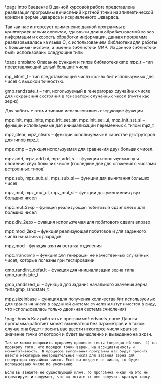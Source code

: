 \page intro Введение
В данной курсовой работе представлена реализация программы вычислений кратной точки на эпилептической кривой в форме Эдвардса и искривленного Эдвардса. 

Так как нас интересует применение данной программы в криптографических аспектах, где важна длина обрабатываемой за раз информации и скорость обработки информации, данная программа реализовывалась на языка C, с использованием библиотеки для работы с большими числами, а именно библиотеки GMP. Из данной библиотеки были использованы следующие типы

\page gmpintro Описание функция и типов библиотеки gmp
mpz_t – тип представляющий  целый большие числа

mp_bitcnt_t – тип представляющий числа кол-во бит используемых для чисел с высокой точностью.

gmp_randstate_t – тип, используемый в генераторах случайных числе для сохранения состояния в генераторе случайных чисел (почти как зерно)

Для работы с этими типами использовались следующие функции

mpz_init, mpz_inits, mpz_init_set_str, mpz_init_set_ui, mpz_init_set_si
 – функции используемые для инициализации переменных с типом mpz_t

mpz_clear, mpz_clears – функции используемые в качестве деструторов для типов mpz_t

mpz_cmp – функция используемая для сравнения двух больших чисел.

mpz_add, mpz_add_ui, mpz_add_si — функции используемые для сложения двух больших числе (последние две для сложения с числами встроенных типов)

mpz_sub, mpz_sub_ui, mpz_sub_si — функции для вычитания больших чисел

mpz_mul, mpz_mul_ui, mpz_mul_si – функции для умножения двух больших чисел

mpz_mul_2exp – функция реализующая побитовый сдвиг влево для больших чисел

mpz_div_2exp – функция используемая для побитового сдвига вправо

mpz_mod_2exp – функция реализующая побитовое и для заданного числа начальных разрядов

mpz_mod – функция взятия остатка отделения

mpz_rrandomb – функция для генерации не качественных случайных чисел, которые полезны при тестировании

gmp_randinit_default – функция для инициализации зерна типа gmp_randstate_t

gmp_randseed_ui – функция для задания начального значения зерна типа gmp_randstate_t

mpz_sizeinbase – функция для получения количества бит используемых для хранения числа в заданной системе счисления (тут имеется в виду, что использовалась только двоичная система счисления)

\page howto Как работать с программой edvards_curve
	Данная программа работает может вызываться без параметров и в таком случае она будет просить вас ввести некоторое число кратное значение точки от которой и будет вычисленно и выведенно на экран. 
	
	Так же можно попросить прорамму провести тесты (передав ей ключ -t) на проверку того, что порядок точки верен, на ассициативность и коммутативность. В процессе выполнения программы вас будут просить ввести некоторые неотрицательные числа для задания зерна для генератора случайных чисел. Если вы введете не число, то будет использовано число по умолчанию

	Если вы введете не существующий ключ, то программа никак на это не отреагирует и подумает, что вы хотите от нее получить кратную точку. 


